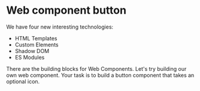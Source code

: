 # Web component button
We have four new interesting technologies:
- HTML Templates
- Custom Elements
- Shadow DOM
- ES Modules

There are the building blocks for Web Components. Let's try building our own web component. Your task is to build a button component that takes an optional icon.
